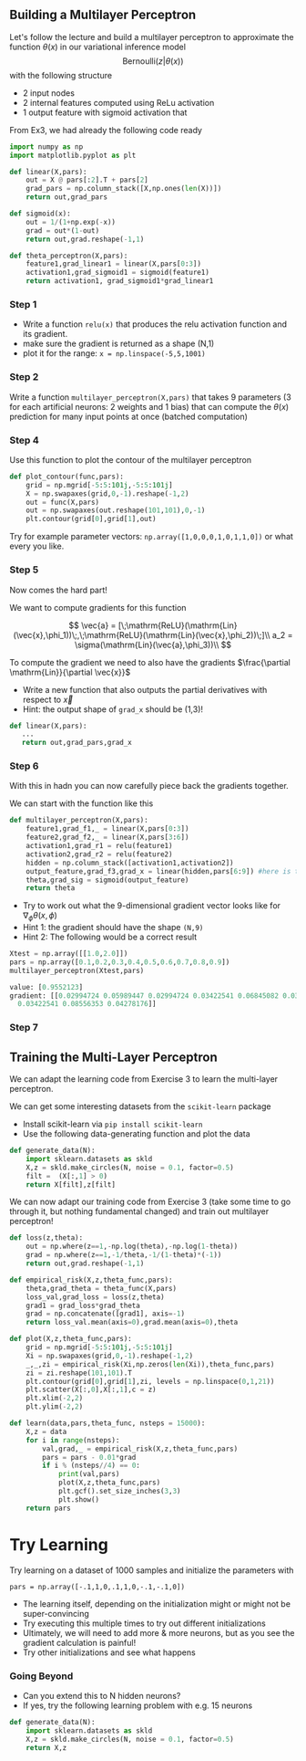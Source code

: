 ## Building a Multilayer Perceptron

Let's follow the lecture and build a multilayer perceptron to approximate the function $\theta(x)$ in our variational inference model $$\mathrm{Bernoulli}(z|\theta(x))$$ with the following structure

* 2 input nodes
* 2 internal features computed using ReLu activation
* 1 output feature with sigmoid activation that 

From Ex3, we had already the following code ready

```python
import numpy as np
import matplotlib.pyplot as plt

def linear(X,pars):
    out = X @ pars[:2].T + pars[2]
    grad_pars = np.column_stack([X,np.ones(len(X))])
    return out,grad_pars

def sigmoid(x):
    out = 1/(1+np.exp(-x))
    grad = out*(1-out)
    return out,grad.reshape(-1,1)

def theta_perceptron(X,pars):
    feature1,grad_linear1 = linear(X,pars[0:3])
    activation1,grad_sigmoid1 = sigmoid(feature1)
    return activation1, grad_sigmoid1*grad_linear1
```

### Step 1

* Write a function `relu(x)` that produces the relu activation function and its gradient.
* make sure the gradient is returned as a shape (N,1)
* plot it for the range: `x = np.linspace(-5,5,1001)`

### Step 2

Write a function `multilayer_perceptron(X,pars)` that takes 9 parameters (3 for each artificial neurons: 2 weights and 1 bias) that can compute the $\theta(x)$ prediction for many input points at once (batched computation)


### Step 4

Use this function to plot the contour of the multilayer perceptron

```python
def plot_contour(func,pars):
    grid = np.mgrid[-5:5:101j,-5:5:101j]
    X = np.swapaxes(grid,0,-1).reshape(-1,2)
    out = func(X,pars)
    out = np.swapaxes(out.reshape(101,101),0,-1)
    plt.contour(grid[0],grid[1],out)
```

Try for example parameter vectors: `np.array([1,0,0,0,1,0,1,1,0])` or what every you like.


### Step 5

Now comes the hard part!

We want to compute gradients for this function

$$
\vec{a} = [\;\mathrm{ReLU}(\mathrm{Lin}(\vec{x},\phi_1))\;,\;\mathrm{ReLU}(\mathrm{Lin}(\vec{x},\phi_2))\;]\\
a_2 = \sigma(\mathrm{Lin}(\vec{a},\phi_3))\\
$$

To compute the gradient we need to also have the gradients $\frac{\partial \mathrm{Lin}}{\partial \vec{x}}$

* Write a new function that also outputs the partial derivatives with respect to $\vec{x}$
* Hint: the output shape of `grad_x` should be (1,3)!

```python
def linear(X,pars):
   ...
   return out,grad_pars,grad_x
```

### Step 6

With this in hadn you can now carefully piece back the gradients together.

We can start with the function like this

```python
def multilayer_perceptron(X,pars):
    feature1,grad_f1,_ = linear(X,pars[0:3])
    feature2,grad_f2,_ = linear(X,pars[3:6])
    activation1,grad_r1 = relu(feature1)
    activation2,grad_r2 = relu(feature2)
    hidden = np.column_stack([activation1,activation2])
    output_feature,grad_f3,grad_x = linear(hidden,pars[6:9]) #here is the new gradient!
    theta,grad_sig = sigmoid(output_feature)
    return theta
```

* Try to work out what the 9-dimensional gradient vector looks like for $\nabla_\phi \theta(x,\phi)$
* Hint 1: the gradient should have the shape `(N,9)`
* Hint 2: The following would be a correct result

```python
Xtest = np.array([[1.0,2.0]])
pars = np.array([0.1,0.2,0.3,0.4,0.5,0.6,0.7,0.8,0.9])
multilayer_perceptron(Xtest,pars)

value: [0.9552123]
gradient: [[0.02994724 0.05989447 0.02994724 0.03422541 0.06845082 0.03422541
  0.03422541 0.08556353 0.04278176]]
``` 

### Step 7

## Training the Multi-Layer Perceptron

We can adapt the learning code from Exercise 3 to learn the multi-layer perceptron.

We can get some interesting datasets from the `scikit-learn` package

* Install scikit-learn via `pip install scikit-learn`
* Use the following data-generating function and plot the data

```python
def generate_data(N):
    import sklearn.datasets as skld
    X,z = skld.make_circles(N, noise = 0.1, factor=0.5)
    filt =  (X[:,1] > 0)
    return X[filt],z[filt]
```

We can now adapt our training code from Exercise 3 (take some time to go through it, but nothing fundamental changed) and train out multilayer perceptron!

```python
def loss(z,theta):
    out = np.where(z==1,-np.log(theta),-np.log(1-theta))
    grad = np.where(z==1,-1/theta,-1/(1-theta)*(-1))
    return out,grad.reshape(-1,1)

def empirical_risk(X,z,theta_func,pars):
    theta,grad_theta = theta_func(X,pars)
    loss_val,grad_loss = loss(z,theta)
    grad1 = grad_loss*grad_theta
    grad = np.concatenate([grad1], axis=-1)
    return loss_val.mean(axis=0),grad.mean(axis=0),theta

def plot(X,z,theta_func,pars):
    grid = np.mgrid[-5:5:101j,-5:5:101j]
    Xi = np.swapaxes(grid,0,-1).reshape(-1,2)   
    _,_,zi = empirical_risk(Xi,np.zeros(len(Xi)),theta_func,pars)
    zi = zi.reshape(101,101).T
    plt.contour(grid[0],grid[1],zi, levels = np.linspace(0,1,21))
    plt.scatter(X[:,0],X[:,1],c = z)
    plt.xlim(-2,2)
    plt.ylim(-2,2)

def learn(data,pars,theta_func, nsteps = 15000):
    X,z = data
    for i in range(nsteps):
        val,grad,_ = empirical_risk(X,z,theta_func,pars)
        pars = pars - 0.01*grad
        if i % (nsteps//4) == 0:
            print(val,pars)
            plot(X,z,theta_func,pars)
            plt.gcf().set_size_inches(3,3)
            plt.show()
    return pars
```

# Try Learning

Try learning on a dataset of 1000 samples and initialize the parameters with 

`pars = np.array([-.1,1,0,.1,1,0,-.1,-.1,0])`

* The learning itself, depending on the initialization might or might not be super-convincing
* Try executing this multiple times to try out different initializations
* Ultimately, we will need to add more & more neurons, but as you see the gradient calculation is painful!
* Try other initializations and see what happens

### Going Beyond

* Can you extend this to N hidden neurons?
* If yes, try the following learning problem with e.g. 15 neurons

```python
def generate_data(N):
    import sklearn.datasets as skld
    X,z = skld.make_circles(N, noise = 0.1, factor=0.5)
    return X,z
```


